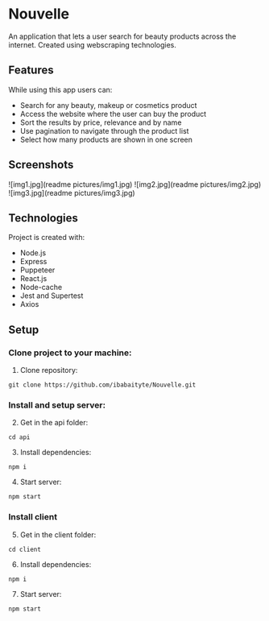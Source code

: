 # Nouvelle
An application that lets a user search for beauty products across the internet. Created using webscraping technologies.

## Features
While using this app users can:
* Search for any beauty, makeup or cosmetics product
* Access the website where the user can buy the product
* Sort the results by price, relevance and by name
* Use pagination to navigate through the product list
* Select how many products are shown in one screen

## Screenshots
![img1.jpg](readme pictures/img1.jpg)
![img2.jpg](readme pictures/img2.jpg)
![img3.jpg](readme pictures/img3.jpg)

## Technologies
Project is created with:
* Node.js
* Express
* Puppeteer
* React.js
* Node-cache
* Jest and Supertest
* Axios

## Setup
### Clone project to your machine:
1. Clone repository:
```
git clone https://github.com/ibabaityte/Nouvelle.git
```
### Install and setup server:
2. Get in the api folder:
```
cd api
```
3. Install dependencies:
```
npm i
```
4. Start server:
```
npm start
```

### Install client
5. Get in the client folder:
```
cd client
```
6. Install dependencies:
```
npm i
```
7. Start server:
```
npm start
```
